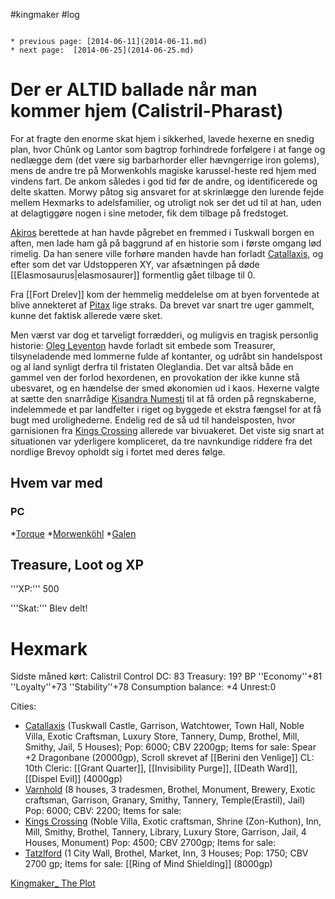 #kingmaker #log

```ad-info

* previous page: [2014-06-11](2014-06-11.md)
* next page:  [2014-06-25](2014-06-25.md) 
```

# Der er ALTID ballade når man kommer hjem (Calistril-Pharast)  
 
For at fragte den enorme skat hjem i sikkerhed, lavede hexerne en snedig plan, hvor Chûnk og Lantor som bagtrop forhindrede forfølgere i at fange og nedlægge dem (det være sig barbarhorder eller hævngerrige iron golems), mens de andre tre på Morwenkohls magiske karussel-heste red hjem med vindens fart. De ankom således i god tid før de andre, og identificerede og delte skatten. Morwy påtog sig ansvaret for at skrinlægge den lurende fejde mellem Hexmarks to adelsfamilier, og utroligt nok ser det ud til at han, uden at delagtiggøre nogen i sine metoder, fik dem tilbage på fredstoget.
[Akiros](Akiros%20Ismort.md) berettede at han havde pågrebet en fremmed i Tuskwall borgen en aften, men lade ham gå på baggrund af en historie som i første omgang lød rimelig. Da han senere ville forhøre manden havde han forladt [Catallaxis](Catallaxis.md), og efter som det var Udstopperen XY, var afsætningen på døde [[Elasmosaurus|elasmosaurer]] formentlig gået tilbage til 0.
Fra [[Fort Drelev]] kom der hemmelig meddelelse om at byen forventede at blive annekteret af [Pitax](Pitax.md) lige straks. Da brevet var snart tre uger gammelt, kunne det faktisk allerede være sket.
Men værst var dog et tarveligt forrædderi, og muligvis en tragisk personlig historie: [Oleg Leventon](Oleg%20Leventon.md) havde forladt sit embede som Treasurer, tilsyneladende med lommerne fulde af kontanter, og udråbt sin handelspost og al land synligt derfra til fristaten Oleglandia. Det var altså både en gammel ven der forlod hexordenen, en provokation der ikke kunne stå ubesvaret, og en hændelse der smed økonomien ud i kaos. Hexerne valgte at sætte den snarrådige [Kisandra Numesti](Kisandra%20Numesti.md) til at få orden på regnskaberne, indelemmede et par landfelter i riget og byggede et ekstra fængsel for at få bugt med urolighederne. Endelig red de så ud til handelsposten, hvor garnisionen fra [Kings Crossing](Kings%20Crossing.md) allerede var bivuakeret. Det viste sig snart at situationen var yderligere kompliceret, da tre navnkundige riddere fra det nordlige Brevoy opholdt sig i fortet med deres følge.
## Hvem var med 
### PC 
 
*[Torque](Torque%20Firebrand.md)
*[Morwenköhl](Morwenköhl.md)
*[Galen](Galen%20Jabir.md)
## Treasure, Loot og XP 
'''XP:''' 500
'''Skat:''' Blev delt!
# Hexmark  
Sidste måned kørt: Calistril
Control DC: 83 Treasury: 19? BP 
 ''Economy''+81 ''Loyalty''+73 ''Stability''+78
Consumption balance: +4 Unrest:0
Cities:
* [Catallaxis](Catallaxis.md) (Tuskwall Castle, Garrison, Watchtower, Town Hall, Noble Villa, Exotic Craftsman, Luxury Store, Tannery, Dump, Brothel, Mill, Smithy, Jail, 5 Houses); Pop: 6000; CBV 2200gp; Items for sale: Spear +2 Dragonbane (20000gp), Scroll skrevet af [[Berini den Venlige]] CL: 10th Cleric: [[Grant Quarter]], [[Invisibility Purge]], [[Death Ward]], [[Dispel Evil]] (4000gp)
* [Varnhold](Varnhold.md) (8 houses, 3 tradesmen, Brothel, Monument, Brewery, Exotic craftsman, Garrison, Granary, Smithy, Tannery, Temple(Erastil), Jail) Pop: 6000; CBV: 2200; Items for sale: 
* [Kings Crossing](Kings%20Crossing.md) (Noble Villa, Exotic craftsman, Shrine (Zon-Kuthon), Inn, Mill, Smithy, Brothel, Tannery, Library, Luxury Store, Garrison, Jail, 4 Houses, Monument) Pop: 4500; CBV 2700gp; Items for sale: 
* [Tatzlford](Tatzlford.md) (1 City Wall, Brothel, Market, Inn, 3 Houses; Pop: 1750; CBV 2700 gp; Items for sale: [[Ring of Mind Shielding]] (8000gp)
[Kingmaker_ The Plot](Kingmaker_%20The%20Plot.md)
